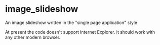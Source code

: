 image_slideshow
===============

An image slideshow written in the "single page application" style

At present the code doesn't support Internet Explorer.  It should work with any other modern browser.
